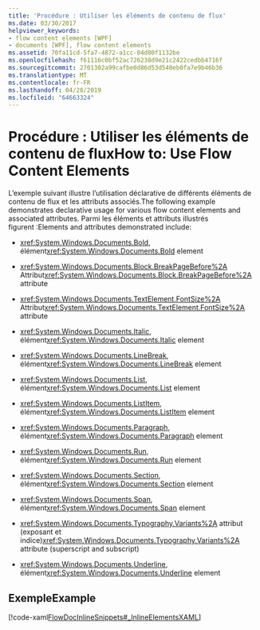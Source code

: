 ```yaml
---
title: 'Procédure : Utiliser les éléments de contenu de flux'
ms.date: 03/30/2017
helpviewer_keywords:
- flow content elements [WPF]
- documents [WPF], flow content elements
ms.assetid: 70fa11cd-5fa7-4872-a1cc-04d80f1132be
ms.openlocfilehash: f61116c0bf52ac726238d9e21c2422cedbb4716f
ms.sourcegitcommit: 2701302a99cafbe0d86d53d540eb0fa7e9b46b36
ms.translationtype: MT
ms.contentlocale: fr-FR
ms.lasthandoff: 04/28/2019
ms.locfileid: "64663324"
---
```

# <a name="how-to-use-flow-content-elements"></a><span data-ttu-id="15437-102">Procédure : Utiliser les éléments de contenu de flux</span><span class="sxs-lookup"><span data-stu-id="15437-102">How to: Use Flow Content Elements</span></span>
<span data-ttu-id="15437-103">L’exemple suivant illustre l’utilisation déclarative de différents éléments de contenu de flux et les attributs associés.</span><span class="sxs-lookup"><span data-stu-id="15437-103">The following example demonstrates declarative usage for various flow content elements and associated attributes.</span></span>  <span data-ttu-id="15437-104">Parmi les éléments et attributs illustrés figurent :</span><span class="sxs-lookup"><span data-stu-id="15437-104">Elements and attributes demonstrated include:</span></span>  
  
- <span data-ttu-id="15437-105"><xref:System.Windows.Documents.Bold>, élément</span><span class="sxs-lookup"><span data-stu-id="15437-105"><xref:System.Windows.Documents.Bold> element</span></span>  
  
- <span data-ttu-id="15437-106"><xref:System.Windows.Documents.Block.BreakPageBefore%2A> Attribut</span><span class="sxs-lookup"><span data-stu-id="15437-106"><xref:System.Windows.Documents.Block.BreakPageBefore%2A> attribute</span></span>  
  
- <span data-ttu-id="15437-107"><xref:System.Windows.Documents.TextElement.FontSize%2A> Attribut</span><span class="sxs-lookup"><span data-stu-id="15437-107"><xref:System.Windows.Documents.TextElement.FontSize%2A> attribute</span></span>  
  
- <span data-ttu-id="15437-108"><xref:System.Windows.Documents.Italic>, élément</span><span class="sxs-lookup"><span data-stu-id="15437-108"><xref:System.Windows.Documents.Italic> element</span></span>  
  
- <span data-ttu-id="15437-109"><xref:System.Windows.Documents.LineBreak>, élément</span><span class="sxs-lookup"><span data-stu-id="15437-109"><xref:System.Windows.Documents.LineBreak> element</span></span>  
  
- <span data-ttu-id="15437-110"><xref:System.Windows.Documents.List>, élément</span><span class="sxs-lookup"><span data-stu-id="15437-110"><xref:System.Windows.Documents.List> element</span></span>  
  
- <span data-ttu-id="15437-111"><xref:System.Windows.Documents.ListItem>, élément</span><span class="sxs-lookup"><span data-stu-id="15437-111"><xref:System.Windows.Documents.ListItem> element</span></span>  
  
- <span data-ttu-id="15437-112"><xref:System.Windows.Documents.Paragraph>, élément</span><span class="sxs-lookup"><span data-stu-id="15437-112"><xref:System.Windows.Documents.Paragraph> element</span></span>  
  
- <span data-ttu-id="15437-113"><xref:System.Windows.Documents.Run>, élément</span><span class="sxs-lookup"><span data-stu-id="15437-113"><xref:System.Windows.Documents.Run> element</span></span>  
  
- <span data-ttu-id="15437-114"><xref:System.Windows.Documents.Section>, élément</span><span class="sxs-lookup"><span data-stu-id="15437-114"><xref:System.Windows.Documents.Section> element</span></span>  
  
- <span data-ttu-id="15437-115"><xref:System.Windows.Documents.Span>, élément</span><span class="sxs-lookup"><span data-stu-id="15437-115"><xref:System.Windows.Documents.Span> element</span></span>  
  
- <span data-ttu-id="15437-116"><xref:System.Windows.Documents.Typography.Variants%2A> attribut (exposant et indice)</span><span class="sxs-lookup"><span data-stu-id="15437-116"><xref:System.Windows.Documents.Typography.Variants%2A> attribute (superscript and subscript)</span></span>  
  
- <span data-ttu-id="15437-117"><xref:System.Windows.Documents.Underline>, élément</span><span class="sxs-lookup"><span data-stu-id="15437-117"><xref:System.Windows.Documents.Underline> element</span></span>  
  
## <a name="example"></a><span data-ttu-id="15437-118">Exemple</span><span class="sxs-lookup"><span data-stu-id="15437-118">Example</span></span>  
 [!code-xaml[FlowDocInlineSnippets#_InlineElementsXAML](~/samples/snippets/csharp/VS_Snippets_Wpf/FlowDocInlineSnippets/CS/document.xaml#_inlineelementsxaml)]
